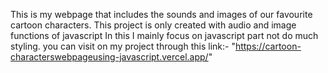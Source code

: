 This is my webpage that includes the sounds and images of our favourite cartoon characters. 
This project is only created with audio and image functions of javascript
In this I mainly focus on javascript part not do much styling.
you can visit on my project through this link:-  "https://cartoon-characterswebpageusing-javascript.vercel.app/"
